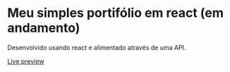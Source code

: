 # Meu simples portifólio em react (em andamento)

Desenvolvido usando react e alimentado através de uma API.

[Live preview](https://cauesantos.dev.br)